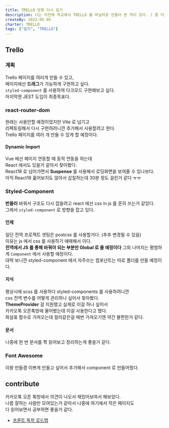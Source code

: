 ```yaml
---
title: TRELLO 방향 다시 잡기
description: 나는 이전에 학교에서 TRELLO 를 바닐라로 만들어 본 적이 있다. ( 좀 더 어렵게 ) 그 때랑 비슷하게 다시 개발해 볼 생각이다
createBy: 2022-05-05
charter: TRELLO
tags: ["일지", "TRELLO"]
---
```


## Trello

### 계획

Trello 페이지를 여러개 만들 수 있고,  
페이지에선 **드래그**가 가능하게 구현하고 싶다.  
`styled-component` 를 사용하여 다크모드 구현해보고 싶다.  
마지막엔 JEST 도입이 최종목표다.

### react-router-dom

원래는 사용안할 예정이었지만 Vite 로 넘기고  
리펙토링해서 다시 구현하려니깐 추가해서 사용할려고 한다.  
Trello 페이지를 여러 개 만들 수 있게 할 예정이다.

#### Dynamic Import

Vue 에선 페이지 연동할 때 동적 연동을 하는데  
React 에서도 있을거 같아서 찾아봤다.  
React18 로 넘어가면서 **Suspense** 를 사용해서 로딩화면을 보여줄 수 있나보다.  
아직 React18 훓어보지도 않아서 삽질하는데 30분 정도 걸린거 같다 ㅠㅠ

### Styled-Component

**번들러** 바꿔서 구조도 다시 잡을려고 react 에선 css in js 를 흔히 쓰는거 같았다.  
그래서 `styled-component` 로 방향을 잡고 있다.

#### 언제

일단 전역 프로젝트 셋팅은 postcss 를 사용할거다. (추후 변경될 수 있음)  
이유는 js 에서 css 를 사용하기 얘매해서 이다.  
**전역에서 JS 를 통해 바꿔야 되는 부분만 Global 로 줄 예정이다**
그외 나머지는 평범하게 `Component` 에서 사용할 예정이다.  
대략 보니깐 styled-component 에서 자주쓰는 컴포넌트는 따로 폴더를 만들 예정이다.

#### 지식

평상시에 scss 를 사용하다 styled-components 를 사용하려니깐  
css 전역 변수를 어떻게 관리하나 싶어서 찾아봤다.  
**ThemeProvider** 걸 지원했고 실제로 이걸 하나 싶어서  
카카오톡 오픈톡방에 물어봤는데 이걸 사용한다고 했다.  
화살표 함수로 가져오는데 컬러같은걸 매번 가져오기엔 약간 불편한거 같다.

#### 문서

나중에 한 번 문서를 쫙 읽어보고 정리하는게 좋을거 같다.

### Font Awesome

이왕 만들겸 이쁘게 만들고 싶어서 추가해서 component 로 만들어줬다.

## contribute

카카오톡 오픈 톡방에서 의견이 나오서 재밌어보여서 해보았다.  
나름 잘하는 사람만 모여있는거 같아서 나중에 여기에서 적은 페이지도  
다 읽어보면서 공부하면 좋을거 같다.

-   [프론트 독학 로드맵](https://github.com/self-taught-fe-dev/fe-roadmap)
